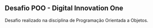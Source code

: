 ## Desafio POO - Digital Innovation One

Desafio realizado na disciplina de Programação Orientada a Objetos.